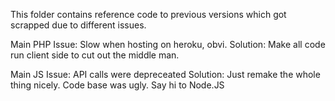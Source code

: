 This folder contains reference code to previous versions which got scrapped due to different issues.

Main PHP Issue: Slow when hosting on heroku, obvi.
Solution: Make all code run client side to cut out the middle man.

Main JS Issue: API calls were depreceated
Solution: Just remake the whole thing nicely. Code base was ugly. Say hi to Node.JS